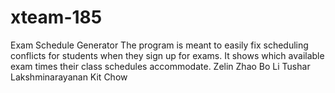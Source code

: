 # xteam-185
Exam Schedule Generator
The program is meant to easily fix scheduling conflicts for students when they sign up for exams. It shows which available exam times their class schedules accommodate.
Zelin Zhao
Bo Li
Tushar Lakshminarayanan
Kit Chow
